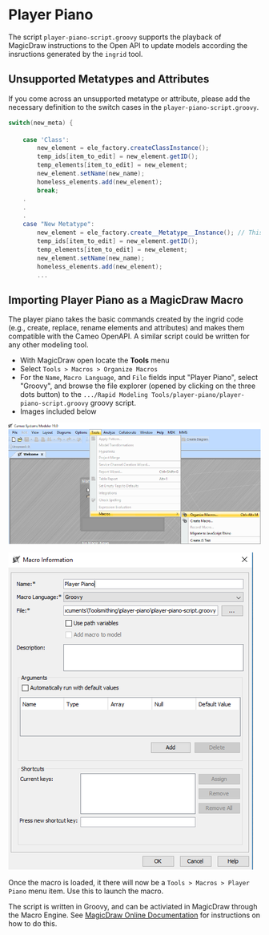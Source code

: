 # Player Piano

The script `player-piano-script.groovy` supports the playback of MagicDraw instructions to the Open API to update models according the insructions generated by the `ingrid` tool.

## Unsupported Metatypes and Attributes
If you come across an unsupported metatype or attribute, please add the necessary definition to the switch cases in the `player-piano-script.groovy`.

```groovy
switch(new_meta) {

    case 'Class':
        new_element = ele_factory.createClassInstance();
        temp_ids[item_to_edit] = new_element.getID();
        temp_elements[item_to_edit] = new_element;
        new_element.setName(new_name);
        homeless_elements.add(new_element);
        break;
    .
    .
    .
    case "New Metatype":
        new_element = ele_factory.create__Metatype__Instance(); // This is a MagicDraw API call
        temp_ids[item_to_edit] = new_element.getID();
        temp_elements[item_to_edit] = new_element;
        new_element.setName(new_name);
        homeless_elements.add(new_element);
        ...
```

## Importing Player Piano as a MagicDraw Macro
The player piano takes the basic commands created by the ingrid code (e.g., create, replace, rename elements and attributes) and makes them compatible with the Cameo OpenAPI. A similar script could be written for any other modeling tool.

- With MagicDraw open locate the **Tools** menu
- Select `Tools > Macros > Organize Macros`
- For the `Name`, `Macro Language`, and `File` fields input "Player Piano", select "Groovy", and browse the file explorer (opened by clicking on the three dots button) to the `.../Rapid Modeling Tools/player-piano/player-piano-script.groovy` groovy script.
- Images included below

![](../ingrid-quick-start/macros_organize_screen.png)

![](../ingrid-quick-start/macro_config_screen.png)

Once the macro is loaded, it there will now be a `Tools > Macros > Player Piano` menu item. Use this to launch the macro.

The script is written in Groovy, and can be activiated in MagicDraw through the Macro Engine. See [MagicDraw Online Documentation](https://docs.nomagic.com/display/MD190/Adding+a+Macro+and+editing+Macro+information) for instructions on how to do this.
